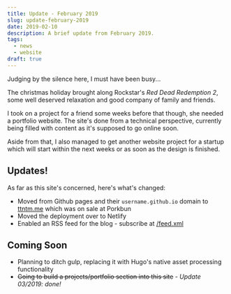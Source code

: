 ```yaml
---
title: Update - February 2019
slug: update-february-2019
date: 2019-02-10
description: A brief update from February 2019.
tags:
  - news
  - website
draft: true
---
```


Judging by the silence here, I must have been busy...

The christmas holiday brought along Rockstar's _Red Dead Redemption 2_, some well deserved relaxation and good company of family and friends.

I took on a project for a friend some weeks before that though, she needed a portfolio website. The site's done from a technical perspective, currently being filled with content as it's supposed to go online soon.

Aside from that, I also managed to get another website project for a startup which will start within the next weeks or as soon as the design is finished.

## Updates!

As far as this site's concerned, here's what's changed:

- Moved from Github pages and their `username.github.io` domain to [ttntm.me](https://ttntm.me) which was on sale at Porkbun
- Moved the deployment over to Netlify
- Enabled an RSS feed for the blog - subscribe at [/feed.xml](/feed.xml)

## Coming Soon

- Planning to ditch gulp, replacing it with Hugo's native asset processing functionality
- <s>Going to build a projects/portfolio section into this site</s> - *Update 03/2019: done!*
